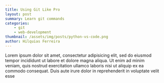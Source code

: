 ```yaml
---
title: Using Git Like Pro
layout: post
summary: Learn git commands
categories: 
    - git
    - web-development
thumbnail: /assets/img/posts/python-vs-code.png
author: Hilquias Ferreira
---
```


Lorem ipsum dolor sit amet, consectetur adipisicing elit, sed do eiusmod tempor incididunt ut labore et dolore magna aliqua. Ut enim ad minim veniam, quis nostrud exercitation ullamco laboris nisi ut aliquip ex ea commodo consequat. Duis aute irure dolor in reprehenderit in voluptate velit esse
